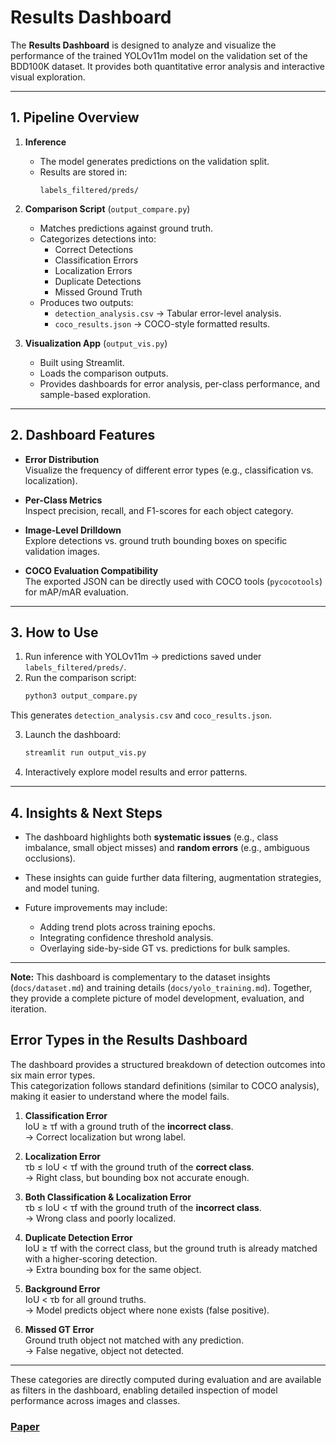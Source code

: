 # Results Dashboard

The **Results Dashboard** is designed to analyze and visualize the performance of the trained YOLOv11m model on the validation set of the BDD100K dataset. It provides both quantitative error analysis and interactive visual exploration.

---

## 1. Pipeline Overview

1. **Inference**  
   - The model generates predictions on the validation split.  
   - Results are stored in:  
     ```
     labels_filtered/preds/
     ```

2. **Comparison Script** (`output_compare.py`)  
   - Matches predictions against ground truth.  
   - Categorizes detections into:
     - Correct Detections
     - Classification Errors
     - Localization Errors
     - Duplicate Detections
     - Missed Ground Truth  
   - Produces two outputs:
     - `detection_analysis.csv` → Tabular error-level analysis.  
     - `coco_results.json` → COCO-style formatted results.  

3. **Visualization App** (`output_vis.py`)  
   - Built using Streamlit.  
   - Loads the comparison outputs.  
   - Provides dashboards for error analysis, per-class performance, and sample-based exploration.  

---

## 2. Dashboard Features

- **Error Distribution**  
  Visualize the frequency of different error types (e.g., classification vs. localization).  

- **Per-Class Metrics**  
  Inspect precision, recall, and F1-scores for each object category.  

- **Image-Level Drilldown**  
  Explore detections vs. ground truth bounding boxes on specific validation images.  

- **COCO Evaluation Compatibility**  
  The exported JSON can be directly used with COCO tools (`pycocotools`) for mAP/mAR evaluation.  

---

## 3. How to Use

1. Run inference with YOLOv11m → predictions saved under `labels_filtered/preds/`.  
2. Run the comparison script:  
   ```bash
   python3 output_compare.py
    ````

This generates `detection_analysis.csv` and `coco_results.json`.

3. Launch the dashboard:

   ```bash
   streamlit run output_vis.py
   ```

4. Interactively explore model results and error patterns.

---

## 4. Insights & Next Steps

* The dashboard highlights both **systematic issues** (e.g., class imbalance, small object misses) and **random errors** (e.g., ambiguous occlusions).
* These insights can guide further data filtering, augmentation strategies, and model tuning.
* Future improvements may include:

  * Adding trend plots across training epochs.
  * Integrating confidence threshold analysis.
  * Overlaying side-by-side GT vs. predictions for bulk samples.

---

**Note:** This dashboard is complementary to the dataset insights (`docs/dataset.md`) and training details (`docs/yolo_training.md`). Together, they provide a complete picture of model development, evaluation, and iteration.

## Error Types in the Results Dashboard

The dashboard provides a structured breakdown of detection outcomes into six main error types.  
This categorization follows standard definitions (similar to COCO analysis), making it easier to understand where the model fails.

1. **Classification Error**  
   IoU ≥ τf with a ground truth of the **incorrect class**.  
   → Correct localization but wrong label.

2. **Localization Error**  
   τb ≤ IoU < τf with the ground truth of the **correct class**.  
   → Right class, but bounding box not accurate enough.

3. **Both Classification & Localization Error**  
   τb ≤ IoU < τf with the ground truth of the **incorrect class**.  
   → Wrong class and poorly localized.

4. **Duplicate Detection Error**  
   IoU ≥ τf with the correct class, but the ground truth is already matched with a higher-scoring detection.  
   → Extra bounding box for the same object.

5. **Background Error**  
   IoU < τb for all ground truths.  
   → Model predicts object where none exists (false positive).

6. **Missed GT Error**  
   Ground truth object not matched with any prediction.  
   → False negative, object not detected.

---

These categories are directly computed during evaluation and are available as filters in the dashboard, enabling detailed inspection of model performance across images and classes.

### [Paper](https://dbolya.com/tide/paper.pdf)